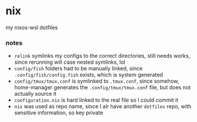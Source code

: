 # nix

my nixos-wsl dotfiles

### notes

- `relink` symlinks my configs to the correct directories, still needs works, since rerunning will case nested symlinks, lol
- `config/fish` folders had to be manually linked, since `.config/fish/config.fish` exists, which is system generated
- `config/tmux/tmux.conf` is symlinked to `.tmux.conf`, since somehow, home-manager generates the `.config/tmux/tmux.conf` file, but does not actually source it
- `configuration.nix` is hard linked to the real file so I could commit it
- `nix` was used as repo name, since I alr have another `dotfiles` repo, with sensitive information, so key private
